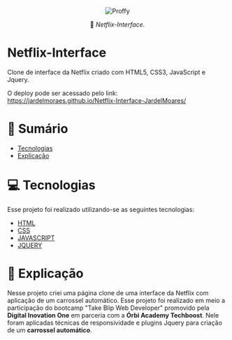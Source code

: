<div align="center">
  <img src="https://github.com/jardelMoraes/Netflix-Interface-JardelMoares/blob/gif-README/gif-repositório/gif-README.gif" alt"Proffy" title="Proffy" alt"Proffy" title="Proffy" />

 :rocket: *Netflix-Interface.*
  </div>

# Netflix-Interface

Clone de interface da Netflix criado com HTML5, CSS3, JavaScript e Jquery. 
 
O deploy pode ser acessado pelo link:
 https://jardelmoraes.github.io/Netflix-Interface-JardelMoares/
 
# :pushpin: Sumário

- [Tecnologias](#computer-tecnologias)
- [Explicação](#memo-explicacao)

# :computer: Tecnologias

Esse projeto foi realizado utilizando-se as seguintes tecnologias:

<ul>
  <li><a href="https://html.spec.whatwg.org/multipage/">HTML</a></li>
  <li><a href="https://developer.mozilla.org/pt-BR/docs/Web/CSS">CSS</a></li>
  <li><a href="https://www.javascript.com">JAVASCRIPT</a></li>
  <li><a href="https://jquery.com">JQUERY</a></li>
</ul>

# :memo: Explicação

Nesse projeto criei uma página clone de uma interface da Netflix com aplicação de um carrossel automático. Esse projeto foi realizado em meio a participação do bootcamp "Take Blip Web Developer" promovido pela <strong>Digital Inovation One</strong> em parceria com a <strong>Órbi Academy Techboost</strong>. Nele foram aplicadas técnicas de responsividade e plugins Jquery para criação de um <strong>carrossel automático</strong>.
